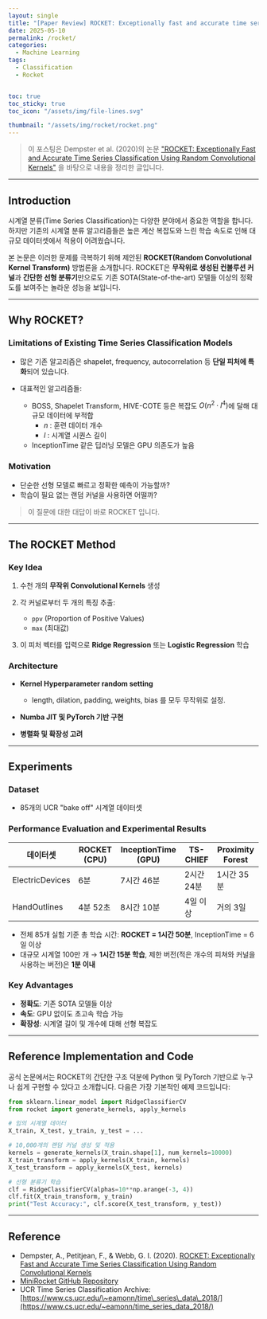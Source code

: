 ```yaml
---
layout: single
title: "[Paper Review] ROCKET: Exceptionally fast and accurate time series classification using random convolutional kernels"
date: 2025-05-10
permalink: /rocket/
categories:
  - Machine Learning
tags:
  - Classification
  - Rocket


toc: true
toc_sticky: true
toc_icon: "/assets/img/file-lines.svg"

thumbnail: "/assets/img/rocket/rocket.png"
---
```


> 이 포스팅은 Dempster et al. (2020)의 논문 ["ROCKET: Exceptionally Fast and Accurate Time Series Classification Using Random Convolutional Kernels"](https://arxiv.org/pdf/1910.13051) 을 바탕으로 내용을 정리한 글입니다.

---

## Introduction

시계열 분류(Time Series Classification)는 다양한 분야에서 중요한 역할을 합니다. 하지만 기존의 시계열 분류 알고리즘들은 높은 계산 복잡도와 느린 학습 속도로 인해 대규모 데이터셋에서 적용이 어려웠습니다.

본 논문은 이러한 문제를 극복하기 위해 제안된 **ROCKET(Random Convolutional Kernel Transform)** 방법론을 소개합니다. ROCKET은 **무작위로 생성된 컨볼루션 커널**과 **간단한 선형 분류기**만으로도 기존 SOTA(State-of-the-art) 모델들 이상의 정확도를 보여주는 놀라운 성능을 보입니다.

---

## Why ROCKET?

### Limitations of Existing Time Series Classification Models

* 많은 기존 알고리즘은 shapelet, frequency, autocorrelation 등 **단일 피처에 특화**되어 있습니다.
* 대표적인 알고리즘들:

  * BOSS, Shapelet Transform, HIVE-COTE 등은 복잡도 $O(n^2 \cdot l^4)$에 달해 대규모 데이터에 부적합
    * $n$ : 훈련 데이터 개수
    * $l$ : 시계열 시퀀스 길이
  * InceptionTime 같은 딥러닝 모델은 GPU 의존도가 높음

### Motivation

* 단순한 선형 모델로 빠르고 정확한 예측이 가능할까?
* 학습이 필요 없는 랜덤 커널을 사용하면 어떨까?

> 이 질문에 대한 대답이 바로 ROCKET 입니다. 

---

## The ROCKET Method

### Key Idea

1. 수천 개의 **무작위 Convolutional Kernels** 생성
2. 각 커널로부터 두 개의 특징 추출:

   * `ppv` (Proportion of Positive Values)
   * `max` (최대값)
3. 이 피처 벡터를 입력으로 **Ridge Regression** 또는 **Logistic Regression** 학습

### Architecture

* **Kernel Hyperparameter random setting**

  * length, dilation, padding, weights, bias 를 모두 무작위로 설정. 
* **Numba JIT 및 PyTorch 기반 구현**
* **병렬화 및 확장성 고려**

---

## Experiments

### Dataset

* 85개의 UCR "bake off" 시계열 데이터셋

### Performance Evaluation and Experimental Results

| 데이터셋            | ROCKET (CPU) | InceptionTime (GPU) | TS-CHIEF | Proximity Forest |
| --------------- | ------------ | ------------------- | -------- | ---------------- |
| ElectricDevices | 6분           | 7시간 46분             | 2시간 24분  | 1시간 35분          |
| HandOutlines    | 4분 52초       | 8시간 10분             | 4일 이상    | 거의 3일            |

* 전체 85개 실험 기준 총 학습 시간: **ROCKET = 1시간 50분**, InceptionTime = 6일 이상
* 대규모 시계열 100만 개 → **1시간 15분 학습**, 제한 버전(적은 개수의 피쳐와 커널을 사용하는 버전)은 **1분 이내**

### Key Advantages

* **정확도**: 기존 SOTA 모델들 이상
* **속도**: GPU 없이도 초고속 학습 가능
* **확장성**: 시계열 길이 및 개수에 대해 선형 복잡도

---

## Reference Implementation and Code

공식 논문에서는 ROCKET의 간단한 구조 덕분에 Python 및 PyTorch 기반으로 누구나 쉽게 구현할 수 있다고 소개합니다. 다음은 가장 기본적인 예제 코드입니다:

```python
from sklearn.linear_model import RidgeClassifierCV
from rocket import generate_kernels, apply_kernels

# 임의 시계열 데이터
X_train, X_test, y_train, y_test = ...

# 10,000개의 랜덤 커널 생성 및 적용
kernels = generate_kernels(X_train.shape[1], num_kernels=10000)
X_train_transform = apply_kernels(X_train, kernels)
X_test_transform = apply_kernels(X_test, kernels)

# 선형 분류기 학습
clf = RidgeClassifierCV(alphas=10**np.arange(-3, 4))
clf.fit(X_train_transform, y_train)
print("Test Accuracy:", clf.score(X_test_transform, y_test))
```


---

## Reference

* Dempster, A., Petitjean, F., & Webb, G. I. (2020). [ROCKET: Exceptionally Fast and Accurate Time Series Classification Using Random Convolutional Kernels](https://arxiv.org/pdf/1910.13051)
* [MiniRocket GitHub Repository](https://github.com/angus924/minirocket)
* UCR Time Series Classification Archive: [https://www.cs.ucr.edu/\~eamonn/time\_series\_data\_2018/](https://www.cs.ucr.edu/~eamonn/time_series_data_2018/)

